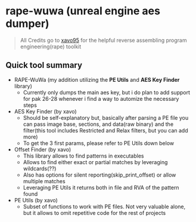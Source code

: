 # rape-wuwa (unreal engine aes dumper)
> All Credits go to [xavo95](https://git.xeondev.com/xavo95/RAPE-toolkit) for the helpful reverse assembling program engineering(rape) toolkit

## Quick tool summary

- RAPE-WuWa (my addition utilizing the **PE Utils** and **AES Key Finder** library)
  - Currently only dumps the main aes key, but i do plan to add support for pak 26-28 whenever i find a way to automize the necessary steps
- AES Key Finder (by xavo)
  - Should be self-explanatory but, basically after parsing a PE file you can pass image base, sections, and 
  data(raw binary) and the filter(this tool includes Restricted and Relax filters, but you can add more)
  - To get the 3 first params, please refer to PE Utils down below
- Offset Finder (by xavo)
  - This library allows to find patterns in executables
  - Allows to find either exact or partial matches by leveraging wildcards(??)
  - Also has options for silent reporting(skip_print_offset) or allow multiple matches
  - Leveraging PE Utils it returns both in file and RVA of the pattern found
- PE Utils (by xavo)
  - Subset of functions to work with PE files. Not very valuable alone, but it allows to omit repetitive code for the 
  rest of projects
